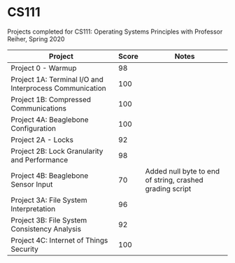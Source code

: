 # CS111
Projects completed for CS111: Operating Systems Principles with Professor Reiher, Spring 2020

| Project                         | Score | Notes                                          |
| ------------------------------- | ----- | ---------------------------------------------  |
| Project 0 - Warmup              | 98    |                                                |
| Project 1A: Terminal I/O and Interprocess Communication | 100 |                          |
| Project 1B: Compressed Communications | 100 |                                            |
| Project 4A: Beaglebone Configuration  | 100 |                                            |
| Project 2A - Locks              | 92    |                                                |
| Project 2B: Lock Granularity and Performance | 98 |                                      |
| Project 4B: Beaglebone Sensor Input | 70 | Added null byte to end of string, crashed grading script |
| Project 3A: File System Interpretation | 96 |                                            |
| Project 3B: File System Consistency Analysis | 92 |                                      |
| Project 4C: Internet of Things Security | 100 |                                          |
